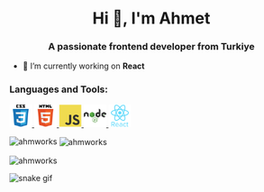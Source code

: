 

<h1 align="center">Hi 👋, I'm Ahmet</h1>
<h3 align="center">A passionate frontend developer from Turkiye</h3>

- 🔭 I’m currently working on **React**


<p align="left">
</p>

<h3 align="left">Languages and Tools:</h3>
<p align="left"> <a href="https://www.w3schools.com/css/" target="_blank" rel="noreferrer"> <img src="https://raw.githubusercontent.com/devicons/devicon/master/icons/css3/css3-original-wordmark.svg" alt="css3" width="40" height="40"/> </a> <a href="https://www.w3.org/html/" target="_blank" rel="noreferrer"> <img src="https://raw.githubusercontent.com/devicons/devicon/master/icons/html5/html5-original-wordmark.svg" alt="html5" width="40" height="40"/> </a> <a href="https://developer.mozilla.org/en-US/docs/Web/JavaScript" target="_blank" rel="noreferrer"> <img src="https://raw.githubusercontent.com/devicons/devicon/master/icons/javascript/javascript-original.svg" alt="javascript" width="40" height="40"/> </a> <a href="https://nodejs.org" target="_blank" rel="noreferrer"> <img src="https://raw.githubusercontent.com/devicons/devicon/master/icons/nodejs/nodejs-original-wordmark.svg" alt="nodejs" width="40" height="40"/> </a> <a href="https://reactjs.org/" target="_blank" rel="noreferrer"> <img src="https://raw.githubusercontent.com/devicons/devicon/master/icons/react/react-original-wordmark.svg" alt="react" width="40" height="40"/> </a> </p>

<p><img align="left" src="https://github-readme-stats.vercel.app/api/top-langs?username=ahmworks&show_icons=true&locale=en&layout=compact" alt="ahmworks" /></p>

<p>&nbsp;<img align="center" src="https://github-readme-stats.vercel.app/api?username=ahmworks&show_icons=true&locale=en" alt="ahmworks" /></p>

<p><img align="center" src="https://github-readme-streak-stats.herokuapp.com/?user=ahmworks&" alt="ahmworks" /></p>



![snake gif](https://github.com/Ahmworks/Ahmworks/blob/output/github-contribution-grid-snake.gif)

